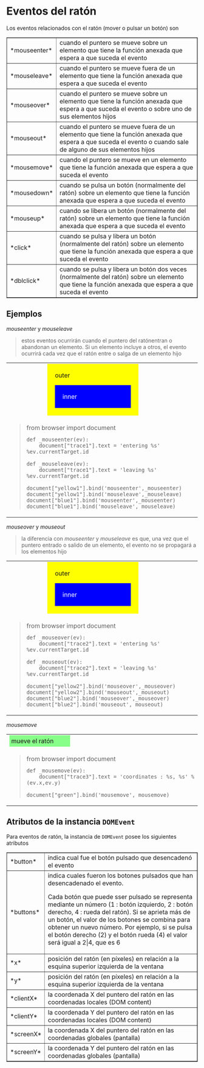 Eventos del ratón
============

<script type="text/python">
from browser import doc, alert
</script>

Los eventos relacionados con el ratón (mover o pulsar un  botón) son

<table cellpadding=3 border=1>
<tr>
<td>*mouseenter*</td>
<td>cuando el puntero se mueve sobre un elemento que tiene la función anexada que espera a que suceda el evento</td>
</tr>
<tr><td>*mouseleave*</td><td>cuando el puntero se mueve fuera de un elemento que tiene la función anexada que espera a que suceda el evento</td></tr>

<tr><td>*mouseover*</td><td>cuando el puntero se mueve sobre un elemento que tiene la función anexada que espera a que suceda el evento o sobre uno de sus elementos hijos</td></tr>
<tr><td>*mouseout*</td><td>cuando el puntero se mueve fuera de un elemento que tiene la función anexada que espera a que suceda el evento o cuando sale de alguno de sus elementos hijos</td></tr>

<tr><td>*mousemove*</td><td>cuando el puntero se mueve en un elemento que tiene la función anexada que espera a que suceda el evento</td></tr>

<tr><td>*mousedown*</td><td>cuando se pulsa un botón (normalmente del ratón) sobre un elemento que tiene la función anexada que espera a que suceda el evento</td></tr>
<tr><td>*mouseup*</td><td>cuando se libera un botón (normalmente del ratón) sobre un elemento que tiene la función anexada que espera a que suceda el evento</td></tr>

<tr><td>*click*</td><td>cuando se pulsa y libera un botón (normalmente del ratón) sobre un elemento que tiene la función anexada que espera a que suceda el evento</td></tr>
<tr><td>*dblclick*</td><td>cuando se pulsa y libera un botón dos veces (normalmente del ratón) sobre un elemento que tiene la función anexada que espera a que suceda el evento</td></tr>

</table>

Ejemplos
--------

*mouseenter* y *mouseleave*

> estos eventos ocurrirán cuando el puntero del ratónentran o abandonan un elemento. Si un elemento incluye a otros, el evento ocurrirá cada vez que el ratón entre o salga de un elemento hijo

<table>
<tr>
<td>
<div id="yellow1" style="background-color:yellow;width:200px;padding:20px;margin-left:100px;">outer<p>
<div id="blue1" style="background-color:blue;color:white;padding:20px;">inner</div>
</td>
<td><div id="trace1">&nbsp;</div></td>
</tr>
<tr>
<td colspan=2>
<blockquote>
<div id="enter_leave">
    from browser import document
    
    def _mouseenter(ev):
        document["trace1"].text = 'entering %s' %ev.currentTarget.id
    
    def _mouseleave(ev):
        document["trace1"].text = 'leaving %s' %ev.currentTarget.id
    
    document["yellow1"].bind('mouseenter',_mouseenter)
    document["yellow1"].bind('mouseleave',_mouseleave)
    document["blue1"].bind('mouseenter',_mouseenter)
    document["blue1"].bind('mouseleave',_mouseleave)
</div>
</blockquote>
</td>
</tr>
</table>

<script type="text/python">
from browser import document

exec(document["enter_leave"].text)
</script>

*mouseover* y *mouseout*

> la diferencia con *mouseenter* y *mouseleave* es que, una vez que el puntero entrado o salido de un elemento, el evento  no se propagará a los elementos hijo

<table>
<tr>
<td>
<div id="yellow2" style="background-color:yellow;width:200px;padding:20px;margin-left:100px;">outer<p>
<div id="blue2" style="background-color:blue;color:white;padding:20px;">inner</div>
</td>
<td>
<div id="trace2">&nbsp;</div>
</td>
</tr>
<tr>
<td colspan=2>
<blockquote>
<div id="over_out">
    from browser import document
    
    def _mouseover(ev):
        document["trace2"].text = 'entering %s' %ev.currentTarget.id
    
    def _mouseout(ev):
        document["trace2"].text = 'leaving %s' %ev.currentTarget.id
    
    document["yellow2"].bind('mouseover',_mouseover)
    document["yellow2"].bind('mouseout',_mouseout)
    document["blue2"].bind('mouseover',_mouseover)
    document["blue2"].bind('mouseout',_mouseout)

</div>
</blockquote>
</td>
</tr>
</table>

<script type="text/python">
from browser import document

exec(doc["over_out"].text)
</script>

*mousemove*

<table>
<tr><td>
<div id="green" style="padding:5px;background-color:#8F8;width:150px;">mueve el ratón</div>
</td>
<td><div id="trace3">&nbsp;</div></td>
</tr>
<tr>
<td colspan=2>
<blockquote>
<div id="move">
    from browser import document
    
    def _mousemove(ev):
        document["trace3"].text = 'coordinates : %s, %s' %(ev.x,ev.y)
    
    document["green"].bind('mousemove',_mousemove)
</div>
</blockquote>
</td>
</tr>
</table>

<script type="text/python">
from browser import document

exec(document["move"].text)
</script>

Atributos de la instancia `DOMEvent`
------------------------------------

Para eventos de ratón, la instancia de `DOMEvent` posee los siguientes atributos

<table cellpadding=3 border=1>
<tr><td>*button*</td><td>indica cual fue el botón pulsado que desencadenó el evento</td></tr>
<tr><td>*buttons*</td><td>indica cuales fueron los botones pulsados que han desencadenado el evento.

Cada botón que puede sser pulsado se representa mediante un número (1  : botón izquierdo, 2  : botón derecho, 4  : rueda del ratón). Si se aprieta más de un botón, el valor de los botones se combina para obtener un nuevo número. Por ejemplo, si se pulsa el botón derecho (2) y el botón rueda (4) el valor será igual a 2|4, que es 6</td></tr>

<tr><td>*x*</td><td>posición del ratón (en píxeles) en relación a la esquina superior izquierda de la ventana</td></tr>
<tr><td>*y*</td><td>posición del ratón (en píxeles) en relación a la esquina superior izquierda de la ventana</td></tr>

<tr><td>*clientX*</td><td>la coordenada X del puntero del ratón en las coordenadas locales (DOM content)</td></tr>
<tr><td>*clientY*</td><td>la coordenada Y del puntero del ratón en las coordenadas locales (DOM content)</td></tr>

<tr><td>*screenX*</td><td>la coordenada X del puntero del ratón en las coordenadas globales (pantalla)</td></tr>
<tr><td>*screenY*</td><td>la coordenada Y del puntero del ratón en las coordenadas globales (pantalla)</td></tr>

</table>

